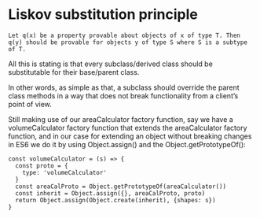 # Liskov substitution principle

`Let q(x) be a property provable about objects of x of type T. Then q(y) should be provable for objects y of type S where S is a subtype of T.`

All this is stating is that every subclass/derived class should be substitutable for their base/parent class.

In other words, as simple as that, a subclass should override the parent class methods in a way that does not break functionality from a client’s point of view.

Still making use of our areaCalculator factory function, say we have a volumeCalculator factory function that extends the areaCalculator factory function, and in our case for extending an object without breaking changes in ES6 we do it by using Object.assign() and the Object.getPrototypeOf():

```
const volumeCalculator = (s) => {
  const proto = {
    type: 'volumeCalculator'
  }
  const areaCalProto = Object.getPrototypeOf(areaCalculator())
  const inherit = Object.assign({}, areaCalProto, proto)
  return Object.assign(Object.create(inherit), {shapes: s})
}
```
